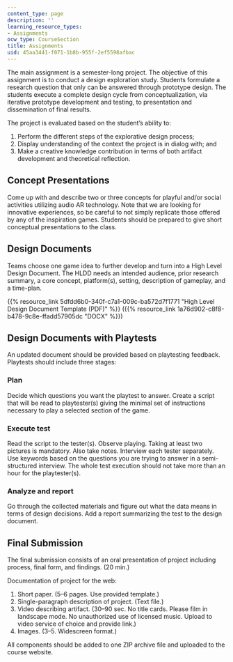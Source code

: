 ```yaml
---
content_type: page
description: ''
learning_resource_types:
- Assignments
ocw_type: CourseSection
title: Assignments
uid: 45aa3441-f071-1b8b-955f-2ef5598afbac
---
```


The main assignment is a semester-long project. The objective of this assignment is to conduct a design exploration study. Students formulate a research question that only can be answered through prototype design. The students execute a complete design cycle from conceptualization, via iterative prototype development and testing, to presentation and dissemination of final results.

The project is evaluated based on the student’s ability to:

1.  Perform the different steps of the explorative design process;
2.  Display understanding of the context the project is in dialog with; and
3.  Make a creative knowledge contribution in terms of both artifact development and theoretical reflection.

Concept Presentations
---------------------

Come up with and describe two or three concepts for playful and/or social activities utilizing audio AR technology. Note that we are looking for innovative experiences, so be careful to not simply replicate those offered by any of the inspiration games. Students should be prepared to give short conceptual presentations to the class. 

Design Documents
----------------

Teams choose one game idea to further develop and turn into a High Level Design Document. The HLDD needs an intended audience, prior research summary, a core concept, platform(s), setting, description of gameplay, and a time-plan.

{{% resource_link 5dfdd6b0-340f-c7a1-009c-ba572d7f1771 "High Level Design Document Template (PDF)" %}} ({{% resource_link 1a76d902-c8f8-b478-9c8e-ffadd57905dc "DOCX" %}})

Design Documents with Playtests
-------------------------------

An updated document should be provided based on playtesting feedback. Playtests should include three stages:

### Plan

Decide which questions you want the playtest to answer. Create a script that will be read to playtester(s) giving the minimal set of instructions necessary to play a selected section of the game.

### Execute test

Read the script to the tester(s). Observe playing. Taking at least two pictures is mandatory. Also take notes. Interview each tester separately. Use keywords based on the questions you are trying to answer in a semi-structured interview. The whole test execution should not take more than an hour for the playtester(s).

### Analyze and report

Go through the collected materials and figure out what the data means in terms of design decisions. Add a report summarizing the test to the design document.

Final Submission
----------------

The final submission consists of an oral presentation of project including process, final form, and findings. (20 min.)

Documentation of project for the web:

1.  Short paper. (5–6 pages. Use provided template.)
2.  Single-paragraph description of project. (Text file.)
3.  Video describing artifact. (30–90 sec. No title cards. Please film in landscape mode. No unauthorized use of licensed music. Upload to video service of choice and provide link.)
4.  Images. (3–5. Widescreen format.)

All components should be added to one ZIP archive file and uploaded to the course website.